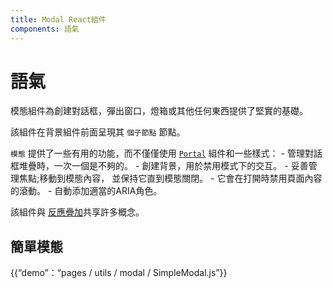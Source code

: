 ```yaml
---
title: Modal React組件
components: 語氣
---
```

# 語氣

<p class="description">模態組件為創建對話框，彈出窗口，燈箱或其他任何東西提供了堅實的基礎。</p>

該組件在背景組件前面呈現其 `個子節點` 節點。

`模態` 提供了一些有用的功能，而不僅僅使用 [`Portal`](/utils/portal/) 組件和一些樣式： - 管理對話框堆疊時，一次一個是不夠的。 - 創建背景，用於禁用模式下的交互。 - 妥善管理焦點;移動到模態內容， 並保持它直到模態關閉。 - 它會在打開時禁用頁面內容的滾動。 - 自動添加適當的ARIA角色。

該組件與 [反應疊加](https://react-bootstrap.github.io/react-overlays/#modals)共享許多概念。

## 簡單模態

{{“demo”：“pages / utils / modal / SimpleModal.js”}}